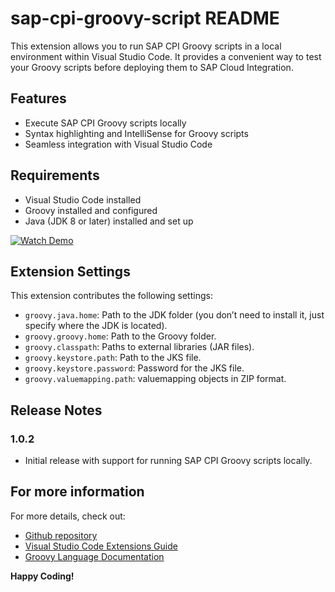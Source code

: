# sap-cpi-groovy-script README

This extension allows you to run SAP CPI Groovy scripts in a local environment within Visual Studio Code. It provides a convenient way to test your Groovy scripts before deploying them to SAP Cloud Integration.

## Features

- Execute SAP CPI Groovy scripts locally
- Syntax highlighting and IntelliSense for Groovy scripts
- Seamless integration with Visual Studio Code

## Requirements

- Visual Studio Code installed
- Groovy installed and configured
- Java (JDK 8 or later) installed and set up

[![Watch Demo](https://img.youtube.com/vi/08L74ywNQ_0/0.jpg)](https://www.youtube.com/watch?v=08L74ywNQ_0)

## Extension Settings

This extension contributes the following settings:

* `groovy.java.home`: Path to the JDK folder (you don’t need to install it, just specify where the JDK is located).
* `groovy.groovy.home`: Path to the Groovy folder.
* `groovy.classpath`: Paths to external libraries (JAR files).
* `groovy.keystore.path`: Path to the JKS file.
* `groovy.keystore.password`: Password for the JKS file.
* `groovy.valuemapping.path`: valuemapping objects in ZIP format.


## Release Notes

### 1.0.2

- Initial release with support for running SAP CPI Groovy scripts locally.

## For more information

For more details, check out:

* [Github repository](https://github.com/nahhoj/SAP-CPI-Groovy-Script.git)
* [Visual Studio Code Extensions Guide](https://code.visualstudio.com/api/extension-guides/overview)
* [Groovy Language Documentation](http://groovy-lang.org/documentation.html)

**Happy Coding!**
